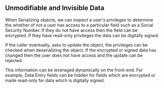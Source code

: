 ## Unmodifiable and Invisible Data

When Serializing objects, we can inspect a user's privileges
to determine the whether of not a user has access to a particular 
field such as a Social Security Number. If they do not have access
then the field can be encrypted. If they have read-only privileges
the data can be digitally signed.

If the caller eventually, asks to update the object, the privileges
can be checked when deserializing the object. If the encrypted or 
signed data has changed then the user does not have access and the 
update can be rejected.

This information can be leveraged dynamically on the front-end.
For example, Data Entry fields can be hidden for fields which are 
encrypted or made read-only for data which is digitally signed. 



